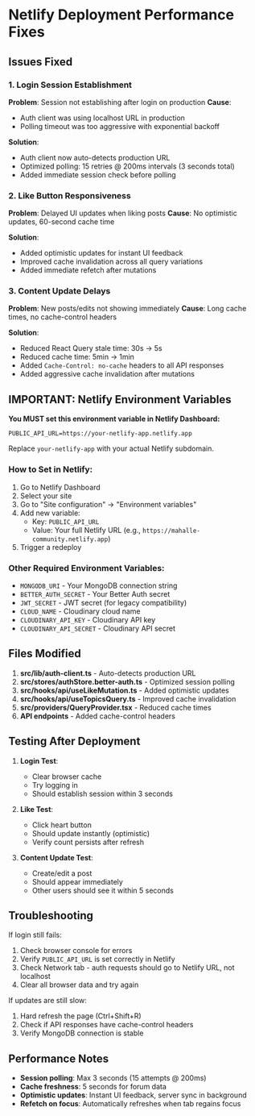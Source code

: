 # Netlify Deployment Performance Fixes

## Issues Fixed

### 1. Login Session Establishment
**Problem**: Session not establishing after login on production
**Cause**:
- Auth client was using localhost URL in production
- Polling timeout was too aggressive with exponential backoff

**Solution**:
- Auth client now auto-detects production URL
- Optimized polling: 15 retries @ 200ms intervals (3 seconds total)
- Added immediate session check before polling

### 2. Like Button Responsiveness
**Problem**: Delayed UI updates when liking posts
**Cause**: No optimistic updates, 60-second cache time

**Solution**:
- Added optimistic updates for instant UI feedback
- Improved cache invalidation across all query variations
- Added immediate refetch after mutations

### 3. Content Update Delays
**Problem**: New posts/edits not showing immediately
**Cause**: Long cache times, no cache-control headers

**Solution**:
- Reduced React Query stale time: 30s → 5s
- Reduced cache time: 5min → 1min
- Added `Cache-Control: no-cache` headers to all API responses
- Added aggressive cache invalidation after mutations

## IMPORTANT: Netlify Environment Variables

**You MUST set this environment variable in Netlify Dashboard:**

```
PUBLIC_API_URL=https://your-netlify-app.netlify.app
```

Replace `your-netlify-app` with your actual Netlify subdomain.

### How to Set in Netlify:
1. Go to Netlify Dashboard
2. Select your site
3. Go to "Site configuration" → "Environment variables"
4. Add new variable:
   - Key: `PUBLIC_API_URL`
   - Value: Your full Netlify URL (e.g., `https://mahalle-community.netlify.app`)
5. Trigger a redeploy

### Other Required Environment Variables:
- `MONGODB_URI` - Your MongoDB connection string
- `BETTER_AUTH_SECRET` - Your Better Auth secret
- `JWT_SECRET` - JWT secret (for legacy compatibility)
- `CLOUD_NAME` - Cloudinary cloud name
- `CLOUDINARY_API_KEY` - Cloudinary API key
- `CLOUDINARY_API_SECRET` - Cloudinary API secret

## Files Modified

1. **src/lib/auth-client.ts** - Auto-detects production URL
2. **src/stores/authStore.better-auth.ts** - Optimized session polling
3. **src/hooks/api/useLikeMutation.ts** - Added optimistic updates
4. **src/hooks/api/useTopicsQuery.ts** - Improved cache invalidation
5. **src/providers/QueryProvider.tsx** - Reduced cache times
6. **API endpoints** - Added cache-control headers

## Testing After Deployment

1. **Login Test**:
   - Clear browser cache
   - Try logging in
   - Should establish session within 3 seconds

2. **Like Test**:
   - Click heart button
   - Should update instantly (optimistic)
   - Verify count persists after refresh

3. **Content Update Test**:
   - Create/edit a post
   - Should appear immediately
   - Other users should see it within 5 seconds

## Troubleshooting

If login still fails:
1. Check browser console for errors
2. Verify `PUBLIC_API_URL` is set correctly in Netlify
3. Check Network tab - auth requests should go to Netlify URL, not localhost
4. Clear all browser data and try again

If updates are still slow:
1. Hard refresh the page (Ctrl+Shift+R)
2. Check if API responses have cache-control headers
3. Verify MongoDB connection is stable

## Performance Notes

- **Session polling**: Max 3 seconds (15 attempts @ 200ms)
- **Cache freshness**: 5 seconds for forum data
- **Optimistic updates**: Instant UI feedback, server sync in background
- **Refetch on focus**: Automatically refreshes when tab regains focus